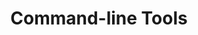 ---
title: Command-line Tools
layout: questions
parent: Questions
grand_parent: CompTIA A+ 220-1102 (Core 2)
permalink: /education/comptia/a-plus/core-two/questions/windows-editions/
questions:
    - question: "In terms of system hardware, what is the main advantage of a 64-bit version of Windows?"
      answer: ""
    - question: "You are advising a business that needs to provision video-editing workstations with 4-way multiprocessing. Which retail Windows edition will allow them to make full use of this hardware?"
      answer: ""
    - question: "You are advising a customer whose business is expanding. The business owner needs to provision an additional 30 desktop computers, some of which will be installed at a second office location. The business is currently run with a workgroup network of five Windows 7 Home Premium desktop computers and one file server. Why might you suggest licenses for an edition of Windows 10 that supports corporate needs for the new computers and has upgrades for the old computers? Which specific edition(s) could you recommend?"
      answer: ""
---